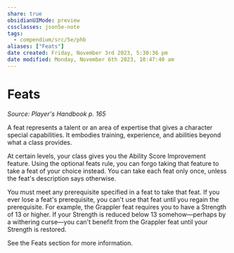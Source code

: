 ```yaml
---
share: true
obsidianUIMode: preview
cssclasses: json5e-note
tags:
  - compendium/src/5e/phb
aliases: ["Feats"]
date created: Friday, November 3rd 2023, 5:30:36 pm
date modified: Monday, November 6th 2023, 10:47:40 am
---
```

# Feats
*Source: Player's Handbook p. 165* 

A feat represents a talent or an area of expertise that gives a character special capabilities. It embodies training, experience, and abilities beyond what a class provides.

At certain levels, your class gives you the Ability Score Improvement feature. Using the optional feats rule, you can forgo taking that feature to take a feat of your choice instead. You can take each feat only once, unless the feat's description says otherwise.

You must meet any prerequisite specified in a feat to take that feat. If you ever lose a feat's prerequisite, you can't use that feat until you regain the prerequisite. For example, the Grappler feat requires you to have a Strength of 13 or higher. If your Strength is reduced below 13 somehow—perhaps by a withering curse—you can't benefit from the Grappler feat until your Strength is restored.

See the Feats section for more information.
